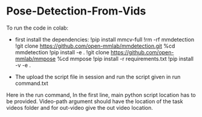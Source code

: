 # Pose-Detection-From-Vids
To run the code in colab:
- first install the dependencies: 
!pip install mmcv-full
!rm -rf mmdetection
!git clone https://github.com/open-mmlab/mmdetection.git
%cd mmdetection
!pip install -e .
!git clone https://github.com/open-mmlab/mmpose
%cd mmpose
!pip install -r requirements.txt
!pip install -v -e .

- The upload the script file in session and run the script given in run command.txt
    
Here in the run command, In the first line, main python script location has to be provided. Video-path argument should have the location of the task videos folder and for out-video give the out video location.
